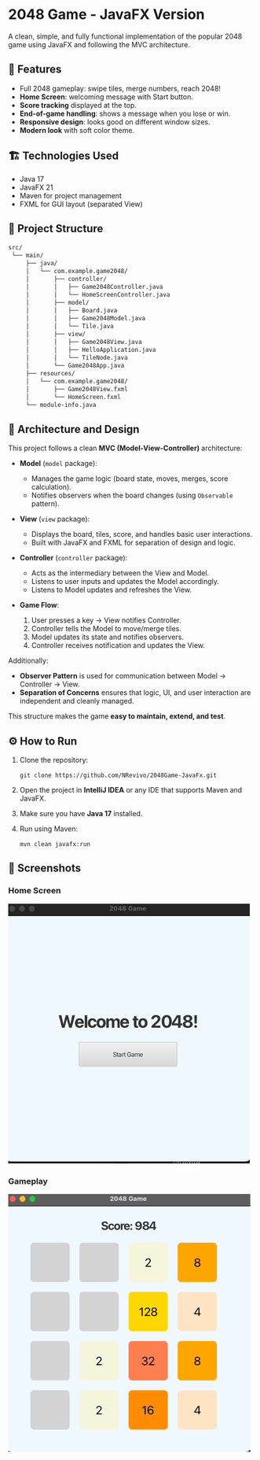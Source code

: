 # 2048 Game - JavaFX Version

A clean, simple, and fully functional implementation of the popular 2048 game using JavaFX and following the MVC architecture.


## 🚀 Features

- Full 2048 gameplay: swipe tiles, merge numbers, reach 2048!
- **Home Screen**: welcoming message with Start button.
- **Score tracking** displayed at the top.
- **End-of-game handling**: shows a message when you lose or win.
- **Responsive design**: looks good on different window sizes.
- **Modern look** with soft color theme.

## 🏗️ Technologies Used

- Java 17
- JavaFX 21
- Maven for project management
- FXML for GUI layout (separated View)

## 📂 Project Structure

```
src/
 └── main/
     ├── java/
     │   └── com.example.game2048/
     │       ├── controller/
     │       │   ├── Game2048Controller.java
     │       │   └── HomeScreenController.java
     │       ├── model/
     │       │   ├── Board.java
     │       │   ├── Game2048Model.java
     │       │   └── Tile.java
     │       ├── view/
     │       │   ├── Game2048View.java
     │       │   ├── HelloApplication.java
     │       │   └── TileNode.java
     │       └── Game2048App.java
     ├── resources/
     │   └── com.example.game2048/
     │       ├── Game2048View.fxml
     │       └── HomeScreen.fxml
     └── module-info.java
```

## 🧠 Architecture and Design

This project follows a clean **MVC (Model-View-Controller)** architecture:

- **Model** (`model` package):
  - Manages the game logic (board state, moves, merges, score calculation).
  - Notifies observers when the board changes (using `Observable` pattern).

- **View** (`view` package):
  - Displays the board, tiles, score, and handles basic user interactions.
  - Built with JavaFX and FXML for separation of design and logic.

- **Controller** (`controller` package):
  - Acts as the intermediary between the View and Model.
  - Listens to user inputs and updates the Model accordingly.
  - Listens to Model updates and refreshes the View.

- **Game Flow**:
  1. User presses a key → View notifies Controller.
  2. Controller tells the Model to move/merge tiles.
  3. Model updates its state and notifies observers.
  4. Controller receives notification and updates the View.

Additionally:
- **Observer Pattern** is used for communication between Model → Controller → View.
- **Separation of Concerns** ensures that logic, UI, and user interaction are independent and cleanly managed.

This structure makes the game **easy to maintain, extend, and test**.

## ⚙️ How to Run

1. Clone the repository:
   ```
   git clone https://github.com/NRevivo/2048Game-JavaFx.git
   ```

2. Open the project in **IntelliJ IDEA** or any IDE that supports Maven and JavaFX.

3. Make sure you have **Java 17** installed.

4. Run using Maven:
   ```
   mvn clean javafx:run
   ```

## 📸 Screenshots

### Home Screen
![Home Screen](src/main/assets/home_screen.png)

### Gameplay
![Game Screen](src/main/assets/game_screen.png)
